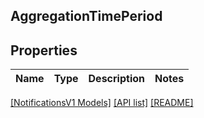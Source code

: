 ## AggregationTimePeriod

## Properties

Name | Type | Description | Notes
------------ | ------------- | ------------- | -------------

[[NotificationsV1 Models]](../) [[API list]](../../Api) [[README]](../../../README.md)
